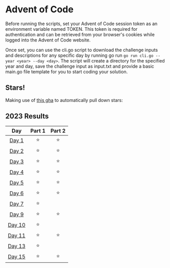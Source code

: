 # Advent of Code

Before running the scripts, set your Advent of Code session token as an environment variable named TOKEN. This token is required for authentication and can be retrieved from your browser's cookies while logged into the Advent of Code website. 

Once set, you can use the cli.go script to download the challenge inputs and descriptions for any specific day by running go run `go run cli.go --year <year> --day <day>`. The script will create a directory for the specified year and day, save the challenge input as input.txt and provide a basic main.go file template for you to start coding your solution. 

## Stars!

Making use of [this gha](https://github.com/k2bd/advent-readme-stars) to automatically pull down stars:

<!--- advent_readme_stars table --->
## 2023 Results

| Day | Part 1 | Part 2 |
| :---: | :---: | :---: |
| [Day 1](https://adventofcode.com/2023/day/1) | ⭐ | ⭐ |
| [Day 2](https://adventofcode.com/2023/day/2) | ⭐ | ⭐ |
| [Day 3](https://adventofcode.com/2023/day/3) | ⭐ | ⭐ |
| [Day 4](https://adventofcode.com/2023/day/4) | ⭐ | ⭐ |
| [Day 5](https://adventofcode.com/2023/day/5) | ⭐ | ⭐ |
| [Day 6](https://adventofcode.com/2023/day/6) | ⭐ | ⭐ |
| [Day 7](https://adventofcode.com/2023/day/7) | ⭐ |   |
| [Day 9](https://adventofcode.com/2023/day/9) | ⭐ | ⭐ |
| [Day 10](https://adventofcode.com/2023/day/10) | ⭐ |   |
| [Day 11](https://adventofcode.com/2023/day/11) | ⭐ | ⭐ |
| [Day 13](https://adventofcode.com/2023/day/13) | ⭐ |   |
| [Day 15](https://adventofcode.com/2023/day/15) | ⭐ | ⭐ |
<!--- advent_readme_stars table --->
